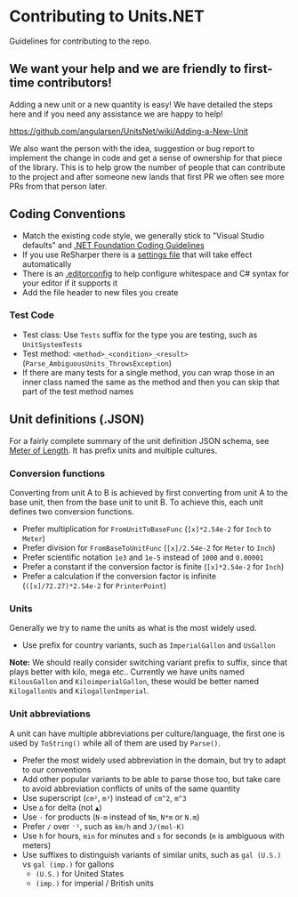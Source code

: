 ﻿# Contributing to Units.NET

Guidelines for contributing to the repo.

## We want your help and we are friendly to first-time contributors!
Adding a new unit or a new quantity is easy! We have detailed the steps here and if you need any assistance we are happy to help!

https://github.com/angularsen/UnitsNet/wiki/Adding-a-New-Unit

We also want the person with the idea, suggestion or bug report to implement the change in code and get a sense of ownership for that piece of the library.
This is to help grow the number of people that can contribute to the project and after someone new lands that first PR we often see more PRs from that person later.

## Coding Conventions
* Match the existing code style, we generally stick to "Visual Studio defaults" and [.NET Foundation Coding Guidelines](https://github.com/dotnet/corefx/blob/master/Documentation/coding-guidelines/coding-style.md)
* If you use ReSharper there is a [settings file](https://github.com/angularsen/UnitsNet/blob/master/UnitsNet.sln.DotSettings) that will take effect automatically
* There is an [.editorconfig](https://github.com/angularsen/UnitsNet/blob/master/.editorconfig) to help configure whitespace and C# syntax for your editor if it supports it
* Add the file header to new files you create

### Test Code
* Test class: Use `Tests` suffix for the type you are testing, such as `UnitSystemTests`
* Test method: `<method>_<condition>_<result>` (`Parse_AmbiguousUnits_ThrowsException`)
* If there are many tests for a single method, you can wrap those in an inner class named the same as the method and then you can skip that part of the test method names

## Unit definitions (.JSON)
For a fairly complete summary of the unit definition JSON schema, see [Meter of Length](https://github.com/angularsen/UnitsNet/blob/master/Common/UnitDefinitions/Length.json). It has prefix units and multiple cultures.

### Conversion functions
Converting from unit A to B is achieved by first converting from unit A to the base unit, then from the base unit to unit B. To achieve this, each unit defines two conversion functions.

* Prefer multiplication for `FromUnitToBaseFunc` (`[x]*2.54e-2` for `Inch` to `Meter`)
* Prefer division for `FromBaseToUnitFunc` (`[x]/2.54e-2` for `Meter` to `Inch`)
* Prefer scientific notation `1e3` and `1e-5` instead of `1000` and `0.00001`
* Prefer a constant if the conversion factor is finite (`[x]*2.54e-2` for `Inch`)
* Prefer a calculation if the conversion factor is infinite (`([x]/72.27)*2.54e-2` for `PrinterPoint`)

### Units
Generally we try to name the units as what is the most widely used.

* Use prefix for country variants, such as `ImperialGallon` and `UsGallon`

**Note:** We should really consider switching variant prefix to suffix, since that plays better with kilo, mega etc.. Currently we have units named `KilousGallon` and `KiloimperialGallon`, these would be better named `KilogallonUs` and `KilogallonImperial`.

### Unit abbreviations
A unit can have multiple abbreviations per culture/language, the first one is used by `ToString()` while all of them are used by `Parse()`.

* Prefer the most widely used abbreviation in the domain, but try to adapt to our conventions
* Add other popular variants to be able to parse those too, but take care to avoid abbreviation conflicts of units of the same quantity
* Use superscript (`cm²`, `m³`) instead of `cm^2`, `m^3`
* Use `∆` for delta (not `▲`)
* Use `·` for products (`N·m` instead of `Nm`, `N*m` or `N.m`)
* Prefer `/` over `⁻¹`, such as `km/h` and `J/(mol·K)`
* Use `h` for hours, `min` for minutes and `s` for seconds (`m` is ambiguous with meters)
* Use suffixes to distinguish variants of similar units, such as `gal (U.S.)` vs `gal (imp.)` for gallons
  * `(U.S.)` for United States
  * `(imp.)` for imperial / British units
